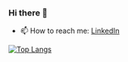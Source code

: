 ### Hi there 👋

- 📫 How to reach me: [LinkedIn](https://www.linkedin.com/in/vikrant-bhadauria-025011157/)
<!-- - 🥅 500 Leetcode questions till december 2022 -->
<!-- *!578U@wJI4nmMMu!ODQcy3f -->

<!-- [![Vikrant's GitHub stats](https://github-readme-stats.vercel.app/api?username=vikrant911998&count_private=true&bg_color=315,e96443,904e95&title_color=fff&text_color=fff
)](https://github.com/anuraghazra/github-readme-stats) -->

[![Top Langs](https://github-readme-stats.vercel.app/api/top-langs/?username=vikrant911998&layout=compact&count_private=true)](https://github.com/anuraghazra/github-readme-stats)
<!-- [![GitHub Trends SVG](https://api.githubtrends.io/user/svg/vikrant911998/langs)](https://githubtrends.io) -->


<!--
**vikrant911998/vikrant911998** is a ✨ _special_ ✨ repository because its `README.md` (this file) appears on your GitHub profile.

Here are some ideas to get you started:

- 🔭 I’m currently working on ...
- 🌱 I’m currently learning ...
- 👯 I’m looking to collaborate on ...
- 🤔 I’m looking for help with ...
- 💬 Ask me about ...
- 📫 How to reach me: ...
- 😄 Pronouns: ...
- ⚡ Fun fact: ...
-->
